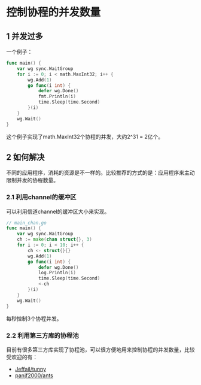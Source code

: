 # 控制协程的并发数量

## 1 并发过多

一个例子：

```go
func main() {
    var wg sync.WaitGroup
    for i := 0; i < math.MaxInt32; i++ {
        wg.Add(1)
        go func(i int) {
            defer wg.Done()
            fmt.Println(i)
            time.Sleep(time.Second)
        }(i)
    }
    wg.Wait()
}
```

这个例子实现了math.MaxInt32个协程的并发，大约2^31 = 2亿个。

## 2 如何解决

不同的应用程序，消耗的资源是不一样的。比较推荐的方式的是：应用程序来主动限制并发的协程数量。

### 2.1 利用channel的缓冲区

可以利用信道channel的缓冲区大小来实现。

```go
// main_chan.go
func main() {
    var wg sync.WaitGroup
    ch := make(chan struct{}, 3)
    for i := 0; i < 10; i++ {
        ch <- struct{}{}
        wg.Add(1)
        go func(i int) {
            defer wg.Done()
            log.Println(i)
            time.Sleep(time.Second)
            <-ch
        }(i)
    }
    wg.Wait()
}
```

每秒控制3个协程并发。

### 2.2 利用第三方库的协程池

目前有很多第三方库实现了协程池，可以很方便地用来控制协程的并发数量，比较受欢迎的有：

- [Jeffail/tunny](https://github.com/Jeffail/tunny)
- [panjf2000/ants](https://github.com/panjf2000/ants)
